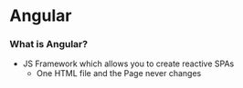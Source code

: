 # Angular

### What is Angular?

* JS Framework which allows you to create reactive SPAs
  * One HTML file and the Page never changes